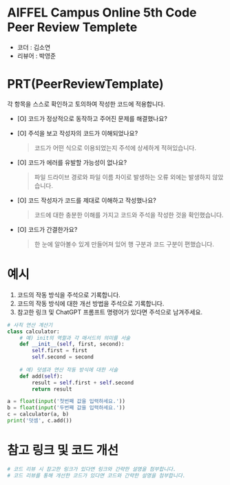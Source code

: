 # AIFFEL Campus Online 5th Code Peer Review Templete
- 코더 : 김소연
- 리뷰어 : 박영준


# PRT(PeerReviewTemplate) 
각 항목을 스스로 확인하고 토의하여 작성한 코드에 적용합니다.

- [O] 코드가 정상적으로 동작하고 주어진 문제를 해결했나요?
  
- [O] 주석을 보고 작성자의 코드가 이해되었나요?
  > 코드가 어떤 식으로 이용되었는지 주석에 상세하게 적혀있습니다.
- [O] 코드가 에러를 유발할 가능성이 없나요?
  > 파일 드라이브 경로와 파일 이름 차이로 발생하는 오류 외에는 발생하지 않았습니다.
- [O] 코드 작성자가 코드를 제대로 이해하고 작성했나요?
  > 코드에 대한 충분한 이해를 가지고 코드와 주석을 작성한 것을 확인했습니다.
- [O] 코드가 간결한가요?
  > 한 눈에 알아볼수 있게 만들어져 있어 행 구분과 코드 구분이 편했습니다.

# 예시
1. 코드의 작동 방식을 주석으로 기록합니다.
2. 코드의 작동 방식에 대한 개선 방법을 주석으로 기록합니다.
3. 참고한 링크 및 ChatGPT 프롬프트 명령어가 있다면 주석으로 남겨주세요.
```python
# 사칙 연산 계산기
class calculator:
    # 예) init의 역할과 각 매서드의 의미를 서술
    def __init__(self, first, second):
        self.first = first
        self.second = second
    
    # 예) 덧셈과 연산 작동 방식에 대한 서술
    def add(self):
        result = self.first + self.second
        return result

a = float(input('첫번째 값을 입력하세요.')) 
b = float(input('두번째 값을 입력하세요.')) 
c = calculator(a, b)
print('덧셈', c.add()) 
```

# 참고 링크 및 코드 개선
```python
# 코드 리뷰 시 참고한 링크가 있다면 링크와 간략한 설명을 첨부합니다.
# 코드 리뷰를 통해 개선한 코드가 있다면 코드와 간략한 설명을 첨부합니다.
```
